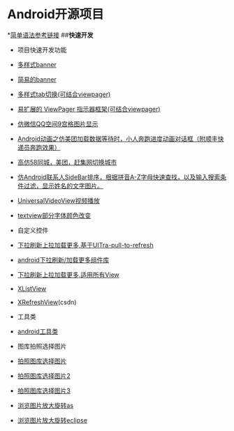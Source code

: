 # Android开源项目
*[简单语法参考链接](http://www.cnblogs.com/hnrainll/p/3514637.html)
##**快速开发**
*  项目快速开发功能
 * [多样式banner](https://github.com/saiwu-bigkoo/Android-ConvenientBanner) 
 * [简易的banner](https://github.com/angeldevil/AutoScrollViewPager)
 * [多样式tab切换(可结合viewpager)](https://github.com/H07000223/FlycoTabLayout)
 * [易扩展的 ViewPager 指示器框架(可结合viewpager)](https://github.com/hackware1993/MagicIndicator)
 * [仿微信QQ空间9宫格图片显示](https://github.com/laobie/NineGridImageView)
 * [Android动画之仿美团加载数据等待时，小人奔跑进度动画对话框（附顺丰快递员奔跑效果）](http://blog.csdn.net/finddreams/article/details/43194799)
 * [高仿58同城，美团，赶集网切换城市](http://download.csdn.net/detail/dmk877/9271919)
 * [仿Android联系人SideBar排序，根据拼音A-Z字母快速查找，以及输入搜索条件过滤，显示姓名的文字图片。](https://github.com/finddreams/SortedContactUI)
 * [UniversalVideoView视频播放](https://github.com/linsea/UniversalVideoView)
 * [textview部分字体颜色改变](https://github.com/quiqueqs/BabushkaText)
*  自定义控件
  * [下拉刷新上拉加载更多,基于UITra-pull-to-refresh](https://github.com/Chanven/CommonPullToRefresh)
  * [android下拉刷新/加载更多组件库](https://github.com/pengjianbo/LoadingViewFinal)
  * [下拉刷新上拉加载更多,适用所有View](https://github.com/lynnchurch/PullToRefresh)
  * [XListView](https://github.com/Maxwin-z/XListView-Android)
  * [XRefreshView](http://download.csdn.net/detail/footballclub/8848725#comment)(csdn)
*  工具类
  * [android工具类](https://github.com/h4de5ing/AndroidCommon)
 
*  图库拍照选择图片
 * [拍照图库选择图片](https://github.com/pengjianbo/GalleryFinal) 
 * [拍照图库选择图片2](https://github.com/ioneday/ImageSelector) 
 * [拍照图库选择图片3](https://github.com/lijunguan/AlbumSelector)
 * [浏览图片放大旋转as](https://github.com/bm-x/PhotoView)
 * [浏览图片放大旋转eclipse](https://github.com/panhuachao/PhotoViewer)
